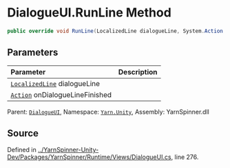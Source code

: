 # DialogueUI.RunLine Method


```csharp
public override void RunLine(LocalizedLine dialogueLine, System.Action onDialogueLineFinished)
```

## Parameters
|Parameter|Description|
|:---|:---|
|[`LocalizedLine`](/api/csharp/yarn.unity/localizedline.md) dialogueLine||
|[`Action`](https://docs.microsoft.com/dotnet/api/System.Action) onDialogueLineFinished||


<div class="class-metadata">

Parent: [`DialogueUI`](/api/csharp/yarn.unity/dialogueui.md), Namespace: [`Yarn.Unity`](/api/csharp/yarn.unity/README.md), Assembly: YarnSpinner.dll
</div>

## Source
Defined in [../YarnSpinner-Unity-Dev/Packages/YarnSpinner/Runtime/Views/DialogueUI.cs](https://github.com/YarnSpinnerTool/YarnSpinner-Unity//blob/develop/Runtime/Views/DialogueUI.cs#L276), line 276.
